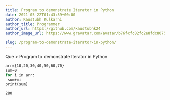 ```yaml
---
title: Program to demonstrate Iterator in Python
date: 2021-05-22T01:43:59+00:00
author: Kaustubh Kulkarni
author_title: Programmer
author_url: https://github.com/kaustubhk24
author_image_url: https://www.gravatar.com/avatar/b76fcfc82fc2e8fdc8075636f1735f61?s=200

slug: /program-to-demonstrate-iterator-in-python/
---
```

Que > Program to demonstrate Iterator in Python

```vb title="file.vb"
arr={10,20,30,40,50,60,70}
sum=0
for i in arr:
 sum+=i
print(sum)
```

```vb title="file.vb"
280
```